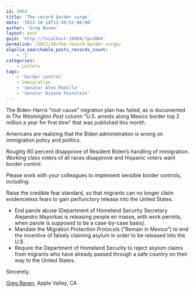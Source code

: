 ```yaml
---
id: 3064
title: 'The record border surge'
date: '2022-10-14T12:49:52-08:00'
author: 'Greg Raven'
layout: post
guid: 'http://localhost:10004/?p=3064'
permalink: /2022/10/the-record-border-surge/
algolia_searchable_posts_records_count:
    - '1'
categories:
    - Letters
tags:
    - 'border control'
    - immigration
    - 'Senator Alex Padilla'
    - 'Senator Dianne Feinstein'
---
```


The Biden-Harris “root cause” migration plan has failed, as is documented in *The Washington Post* column “U.S. arrests along Mexico border top 2 million a year for first time” that was published this month.

Americans are realizing that the Biden administration is wrong on immigration policy and politics.

Roughly 60 percent disapprove of Resident Biden’s handling of immigration. Working class voters of all races disapprove and Hispanic voters want border control.

Please work with your colleagues to implement sensible border controls, including:

Raise the credible fear standard, so that migrants can no longer claim evidenceless fears to gain perfunctory release into the United States.

- End parole abuse (Department of Homeland Security Secretary Alejandro Mayorkas is releasing people en masse, with work permits, when parole is supposed to be a case-by-case basis).
- Mandate the Migration Protection Protocols (“Remain in Mexico”) to end the incentive of falsely claiming asylum in order to be released into the U.S.
- Require the Department of Homeland Security to reject asylum claims from migrants who have already passed through a safe country on their way to the United States.

Sincerely,

[Greg Raven](https://www.gregraven.org/), Apple Valley, CA